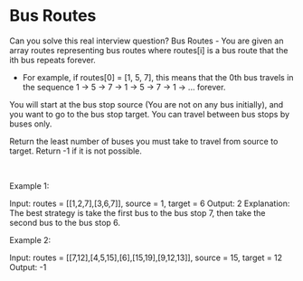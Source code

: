 # Bus Routes

Can you solve this real interview question? Bus Routes - You are given an array routes representing bus routes where routes[i] is a bus route that the ith bus repeats forever.

 * For example, if routes[0] = [1, 5, 7], this means that the 0th bus travels in the sequence 1 -> 5 -> 7 -> 1 -> 5 -> 7 -> 1 -> ... forever.

You will start at the bus stop source (You are not on any bus initially), and you want to go to the bus stop target. You can travel between bus stops by buses only.

Return the least number of buses you must take to travel from source to target. Return -1 if it is not possible.

 

Example 1:


Input: routes = [[1,2,7],[3,6,7]], source = 1, target = 6
Output: 2
Explanation: The best strategy is take the first bus to the bus stop 7, then take the second bus to the bus stop 6.


Example 2:


Input: routes = [[7,12],[4,5,15],[6],[15,19],[9,12,13]], source = 15, target = 12
Output: -1